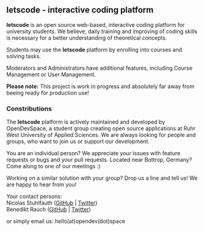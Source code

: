 ## letscode - interactive coding platform

**letscode** is an open source web-based, interactive coding platform for university students.
We believe, daily training and improving of coding skills is necessary for a better understanding of theoretical concepts.

Students may use the **letscode** platform by enrolling into courses and solving tasks.

Moderators and Administrators have additional features, including Course Management or User Management.

**Please note:** This project is work in progress and absolutely far away from beeing ready for production use!

### Constributions

The **letscode** platform is actively maintained and developed by OpenDevSpace,
a student group creating open source applications at Ruhr West University of Applied Sciences.
We are always looking for people and groups, who want to join us or support our development.

You are an individual person? We appreciate your issues with feature requests or bugs and your pull requests.
Located near Bottrop, Germany? Come along to one of our meetings :)

Working on a similar solution with your group? Drop us a line and tell us! We are happy to hear from you!

Your contact persons:<br>
Nicolas Stuhlfauth (<a href="https://github.com/nicostuhlfauth" target="_blank">GitHub</a> | <a href="https://twitter.com/nicostuhlfauth" target="_blank">Twitter</a>)<br>
Benedikt Rauch (<a href="https://github.com/benediktrauch" target="_blank">GitHub</a> | <a href="https://twitter.com/pingubene" target="_blank">Twitter</a>)

or simply email us: hello(at)opendev(dot)space